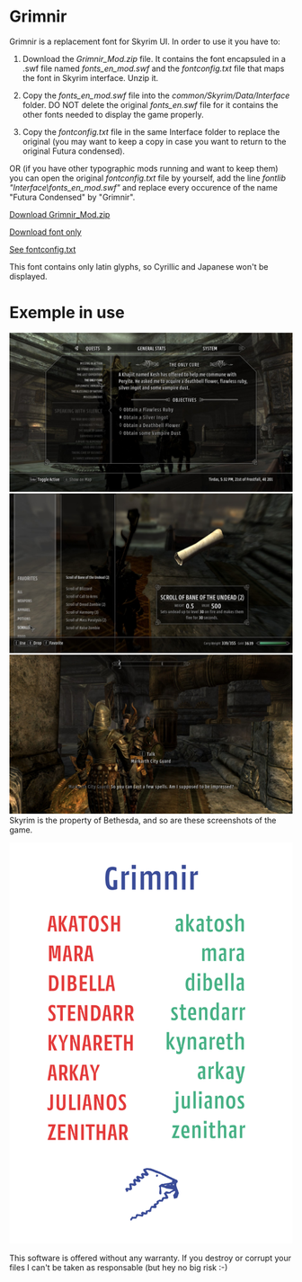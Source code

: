 Grimnir
=======

Grimnir is a replacement font for Skyrim UI. In order to use it you have to: 

1. Download the *Grimnir_Mod.zip* file. It contains the font encapsuled in a .swf file named *fonts_en_mod.swf* and the *fontconfig.txt* file that maps the font in Skyrim interface. Unzip it.

2. Copy the *fonts_en_mod.swf* file into the _common/Skyrim/Data/Interface_ folder. DO NOT delete the original *fonts_en.swf* file for it contains the other fonts needed to display the game properly. 

3. Copy the *fontconfig.txt* file in the same Interface folder to replace the original (you may want to keep a copy in case you want to return to the original Futura condensed).

OR (if you have other typographic mods running and want to keep them) you can open the original *fontconfig.txt* file by yourself, add the line *fontlib "Interface\fonts_en_mod.swf"* and replace every occurence of the name "Futura Condensed" by "Grimnir".

[Download Grimnir_Mod.zip](https://github.com/jbmorizot/Grimnir/raw/master/Grimnir_Mod.zip)

[Download font only](https://github.com/jbmorizot/Grimnir/raw/master/fonts_en_mod.swf)

[See fontconfig.txt](https://github.com/jbmorizot/Grimnir/raw/master/fontconfig.txt)

This font contains only latin glyphs, so Cyrillic and Japanese won't be displayed.

Exemple in use
=======
![In Use](https://raw.githubusercontent.com/jbmorizot/Grimnir/master/2014-11-26_00005.jpg)
![In Use](https://raw.githubusercontent.com/jbmorizot/Grimnir/master/2014-11-27_00004.jpg)
![In Use](https://raw.githubusercontent.com/jbmorizot/Grimnir/master/2014-11-26_00002.jpg)
Skyrim is the property of Bethesda, and so are these screenshots of the game.

![Specimen](https://raw.githubusercontent.com/jbmorizot/Grimnir/master/GrimnirSpecimen.jpg)

This software is offered without any warranty. If you destroy or corrupt your files I can't be taken as responsable (but hey no big risk :-)

